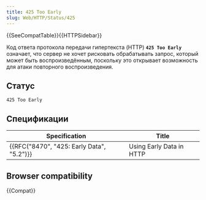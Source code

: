 ```yaml
---
title: 425 Too Early
slug: Web/HTTP/Status/425
---
```


{{SeeCompatTable}}{{HTTPSidebar}}

Код ответа протокола передачи гипертекста (HTTP) **`425 Too Early`** означает, что сервер не хочет рисковать обрабатывать запрос, который может быть воспроизведённым, поскольку это открывает возможность для атаки повторного воспроизведения.

## Статус

```
425 Too Early
```

## Спецификации

| Specification                             | Title                    |
| ----------------------------------------- | ------------------------ |
| {{RFC("8470", "425: Early Data", "5.2")}} | Using Early Data in HTTP |

## Browser compatibility

{{Compat}}
